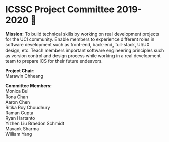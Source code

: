 # ICSSC Project Committee 2019-2020 🚀 

**Mission:** To build technical skills by working on real development projects for the UCI community. Enable members to experience different roles in software development such as front-end, back-end, full-stack, UI/UX design, etc. Teach members important software engineering principles such as version control and design process while working in a real development team to prepare ICS for their future endeavors.

**Project Chair:**  
Marawin Chheang  
  
**Committee Members:**  
Monica Bui  
Rona Chan   
Aaron Chen  
Ritika Roy Choudhury  
Raman Gupta  
Ryan Hartanto  
Yizhen Liu 
Braedon Schmidt   
Mayank Sharma  
William Yang  
